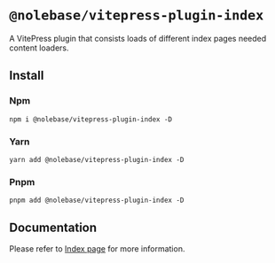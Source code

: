 # `@nolebase/vitepress-plugin-index`

A VitePress plugin that consists loads of different index pages needed content loaders.

## Install

### Npm

```shell
npm i @nolebase/vitepress-plugin-index -D
```

### Yarn

```shell
yarn add @nolebase/vitepress-plugin-index -D
```

### Pnpm

```shell
pnpm add @nolebase/vitepress-plugin-index -D
```

## Documentation

Please refer to [Index page](https://nolebase-integrations.ayaka.io/pages/en/integrations/vitepress-plugin-index/) for more information.
